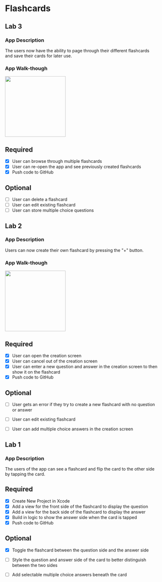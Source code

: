 # Flashcards

## Lab 3

### App Description
The users now have the ability to page through their different flashcards and save their cards for later use. 

### App Walk-though
<img src="https://imgur.com/gallery/A9WEFiBE" width=200><br>

## Required
- [x] User can browse through multiple flashcards
- [x] User can re-open the app and see previously created flashcards
- [x] Push code to GitHub
## Optional
- [ ] User can delete a flashcard
- [ ] User can edit existing flashcard
- [ ] User can store multiple choice questions

## Lab 2

### App Description
Users can now create their own flashcard by pressing the "+" button. 

### App Walk-though

<img src="https://imgur.com/a/Zetm5Ed" width=200><br>

## Required
- [x] User can open the creation screen
- [x] User can cancel out of the creation screen
- [X] User can enter a new question and answer in the creation screen to then show it on the flashcard
- [x] Push code to GitHub
## Optional
- [ ] User gets an error if they try to create a new flashcard with no question or answer
- [ ] User can edit existing flashcard
- [ ] User can add multiple choice answers in the creation screen


## Lab 1

### App Description
The users of the app can see a flashcard and flip the card to the other side by tapping the card.


## Required
- [x] Create New Project in Xcode
- [x] Add a view for the front side of the flashcard to display the question
- [x] Add a view for the back side of the flashcard to display the answer
- [x] Build in logic to show the answer side when the card is tapped
- [x] Push code to GitHub
## Optional
- [x] Toggle the flashcard between the question side and the answer side
- [ ] Style the question and answer side of the card to better distinguish between the two sides
- [ ] Add selectable multiple choice answers beneath the card



